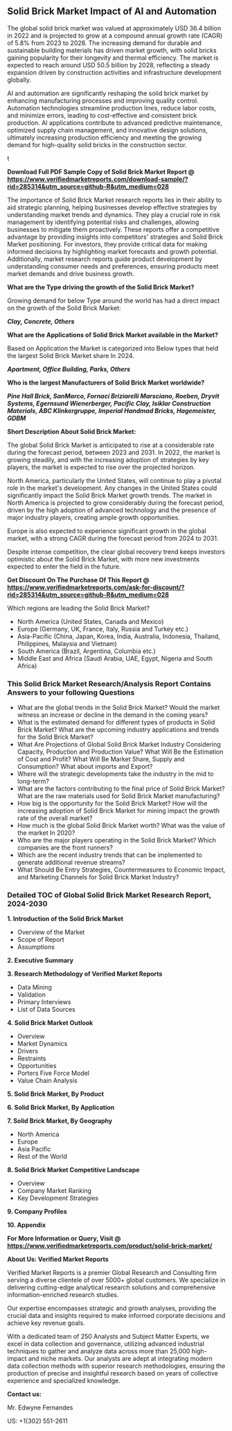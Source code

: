 <h2>Solid Brick Market Impact of AI and Automation</h2><p>The global solid brick market was valued at approximately USD 36.4 billion in 2022 and is projected to grow at a compound annual growth rate (CAGR) of 5.8% from 2023 to 2028. The increasing demand for durable and sustainable building materials has driven market growth, with solid bricks gaining popularity for their longevity and thermal efficiency. The market is expected to reach around USD 50.5 billion by 2028, reflecting a steady expansion driven by construction activities and infrastructure development globally.</p><p>AI and automation are significantly reshaping the solid brick market by enhancing manufacturing processes and improving quality control. Automation technologies streamline production lines, reduce labor costs, and minimize errors, leading to cost-effective and consistent brick production. AI applications contribute to advanced predictive maintenance, optimized supply chain management, and innovative design solutions, ultimately increasing production efficiency and meeting the growing demand for high-quality solid bricks in the construction sector.</p>t</p><p id="" class=""><strong>Download Full PDF Sample Copy of Solid Brick Market Report @ <a href="https://www.verifiedmarketreports.com/download-sample/?rid=285314&utm_source=github-R&utm_medium=028" target="_blank">https://www.verifiedmarketreports.com/download-sample/?rid=285314&utm_source=github-R&utm_medium=028</a></strong></p><p>The importance of&nbsp;Solid Brick Market research reports lies in their ability to aid strategic planning, helping businesses develop effective strategies by understanding market trends and dynamics. They play a crucial role in risk management by identifying potential risks and challenges, allowing businesses to mitigate them proactively. These reports offer a competitive advantage by providing insights into competitors' strategies and Solid Brick Market positioning. For investors, they provide critical data for making informed decisions by highlighting market forecasts and growth potential. Additionally, market research reports guide product development by understanding consumer needs and preferences, ensuring products meet market demands and drive business growth.</p><p><strong>What are the&nbsp;Type driving the growth of the Solid Brick Market?</strong></p><p id="" class="">Growing demand for below Type around the world has had a direct impact on the growth of the Solid Brick Market:</p><em><strong>Clay, Concrete, Others</strong></em></p><strong>What are the&nbsp;Applications&nbsp;of Solid Brick Market available in the Market?</strong></p><p id="" class="">Based on Application the Market is categorized into Below types that held the largest Solid Brick Market share In 2024.</p><em><strong>Apartment, Office Building, Parks, Others</strong></em></p><strong>Who is the largest Manufacturers of Solid Brick Market worldwide?</strong></p><p><em><strong>Pine Hall Brick, SanMarco, Fornaci Briziarelli Marsciano, Roeben, Dryvit Systems, Egernsund Wienerberger, Pacific Clay, Isiklar Construction Materials, ABC Klinkergruppe, Imperial Handmad Bricks, Hagemeister, GDBM</strong></em></p><p id="" class=""><strong>Short Description About Solid Brick Market:</strong></p><p>The global Solid Brick Market is anticipated to rise at a considerable rate during the forecast period, between 2023 and 2031. In 2022, the market is growing steadily, and with the increasing adoption of strategies by key players, the market is expected to rise over the projected horizon.</p><p>North America, particularly the United States, will continue to play a pivotal role in the market's development. Any changes in the United States could significantly impact the Solid Brick Market growth trends. The market in North America is projected to grow considerably during the forecast period, driven by the high adoption of advanced technology and the presence of major industry players, creating ample growth opportunities.</p><p>Europe is also expected to experience significant growth in the global market, with a strong CAGR during the forecast period from 2024 to 2031.</p><p>Despite intense competition, the clear global recovery trend keeps investors optimistic about the Solid Brick Market, with more new investments expected to enter the field in the future.</p><p id="" class=""><strong>Get Discount On The Purchase Of This Report @ <a href="https://www.verifiedmarketreports.com/ask-for-discount/?rid=285314&utm_source=github-R&utm_medium=028" target="_blank">https://www.verifiedmarketreports.com/ask-for-discount/?rid=285314&utm_source=github-R&utm_medium=028</a></strong></p>Which regions are leading the Solid Brick Market?</p><ul><li>North America (United States, Canada and Mexico)</li><li>Europe (Germany, UK, France, Italy, Russia and Turkey etc.)</li><li>Asia-Pacific (China, Japan, Korea, India, Australia, Indonesia, Thailand, Philippines, Malaysia and Vietnam)</li><li>South America (Brazil, Argentina, Columbia etc.)</li><li>Middle East and Africa (Saudi Arabia, UAE, Egypt, Nigeria and South Africa)</li></ul><h3 id="" class="">This Solid Brick Market Research/Analysis Report Contains Answers to your following Questions</h3><ul><li>What are the global trends in the Solid Brick Market? Would the market witness an increase or decline in the demand in the coming years?</li><li>What is the estimated demand for different types of products in Solid Brick Market? What are the upcoming industry applications and trends for the Solid Brick Market?</li><li>What Are Projections of Global Solid Brick Market Industry Considering Capacity, Production and Production Value? What Will Be the Estimation of Cost and Profit? What Will Be Market Share, Supply and Consumption? What about imports and Export?</li><li>Where will the strategic developments take the industry in the mid to long-term?</li><li>What are the factors contributing to the final price of Solid Brick Market? What are the raw materials used for Solid Brick Market manufacturing?</li><li>How big is the opportunity for the Solid Brick Market? How will the increasing adoption of Solid Brick Market for mining impact the growth rate of the overall market?</li><li>How much is the global Solid Brick Market worth? What was the value of the market In 2020?</li><li>Who are the major players operating in the Solid Brick Market? Which companies are the front runners?</li><li>Which are the recent industry trends that can be implemented to generate additional revenue streams?</li><li>What Should Be Entry Strategies, Countermeasures to Economic Impact, and Marketing Channels for Solid Brick Market Industry?</li></ul><h3 id="" class="">Detailed TOC of Global Solid Brick Market Research Report, 2024-2030</h3><p id="" class=""><strong>1. Introduction of the Solid Brick Market</strong></p><ul><li>Overview of the Market</li><li>Scope of Report</li><li>Assumptions</li></ul><p id="" class=""><strong>2. Executive Summary</strong></p><p id="" class=""><strong>3. Research Methodology of Verified Market Reports</strong></p><ul><li>Data Mining</li><li>Validation</li><li>Primary Interviews</li><li>List of Data Sources</li></ul><p id="" class=""><strong>4. Solid Brick Market Outlook</strong></p><ul><li>Overview</li><li>Market Dynamics</li><li>Drivers</li><li>Restraints</li><li>Opportunities</li><li>Porters Five Force Model</li><li>Value Chain Analysis</li></ul><p id="" class=""><strong>5. Solid Brick Market, By Product</strong></p><p id="" class=""><strong>6. Solid Brick Market, By Application</strong></p><p id="" class=""><strong>7. Solid Brick Market, By Geography</strong></p><ul><li>North America</li><li>Europe</li><li>Asia Pacific</li><li>Rest of the World</li></ul><p id="" class=""><strong>8. Solid Brick Market Competitive Landscape</strong></p><ul><li>Overview</li><li>Company Market Ranking</li><li>Key Development Strategies</li></ul><p id="" class=""><strong>9. Company Profiles</strong></p><p id="" class=""><strong>10. Appendix</strong></p><p id="" class=""><strong>For More Information or Query, Visit @ <a href="https://www.verifiedmarketreports.com/product/solid-brick-market/" target="_blank">https://www.verifiedmarketreports.com/product/solid-brick-market/</a></strong></p><p id="" class=""><strong>About Us: Verified Market Reports</strong></p><p id="" class="">Verified Market Reports is a premier Global Research and Consulting firm serving a diverse clientele of over 5000+ global customers. We specialize in delivering cutting-edge analytical research solutions and comprehensive information-enriched research studies.</p><p id="" class="">Our expertise encompasses strategic and growth analyses, providing the crucial data and insights required to make informed corporate decisions and achieve key revenue goals.</p><p id="" class="">With a dedicated team of 250 Analysts and Subject Matter Experts, we excel in data collection and governance, utilizing advanced industrial techniques to gather and analyze data across more than 25,000 high-impact and niche markets. Our analysts are adept at integrating modern data collection methods with superior research methodologies, ensuring the production of precise and insightful research based on years of collective experience and specialized knowledge.</p><p id="" class=""><strong>Contact us:</strong></p><p id="" class="">Mr. Edwyne Fernandes</p><p id="" class="">US: +1(302) 551-2611</p>